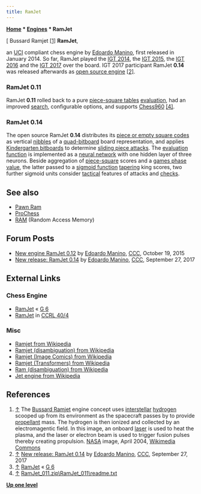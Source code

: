 ```yaml
---
title: RamJet
---
```

**[Home](Home "Home") \* [Engines](Engines "Engines") \* RamJet**



[ Bussard Ramjet <a id="cite-note-1" href="#cite-ref-1">[1]</a>
**RamJet**,  

an [UCI](UCI "UCI") compliant chess engine by [Edoardo Manino](Edoardo_Manino "Edoardo Manino"), first released in January 2014. So far, RamJet played the [IGT 2014](IGT_2014 "IGT 2014"), the [IGT 2015](IGT_2015 "IGT 2015"), the [IGT 2016](IGT_2016 "IGT 2016") and the [IGT 2017](IGT_2017 "IGT 2017") over the board. 
IGT 2017 participant RamJet **0.14** was released afterwards as [open source engine](Category:Open_Source "Category:Open Source") <a id="cite-note-2" href="#cite-ref-2">[2]</a>. 



### RamJet 0.11


RamJet **0.11** rolled back to a pure [piece-square tables](Piece-Square_Tables "Piece-Square Tables") [evaluation](Evaluation "Evaluation"), had an improved [search](Search "Search"), configurable options, and supports [Chess960](Chess960 "Chess960") <a id="cite-note-4" href="#cite-ref-4">[4]</a>. 



### RamJet 0.14


The open source RamJet **0.14** distributes its [piece or empty square codes](Pieces#PieceCoding "Pieces") as vertical [nibbles](Nibble "Nibble") of a [quad-bitboard](Quad-Bitboards "Quad-Bitboards") board representation, and applies [Kindergarten bitboards](Kindergarten_Bitboards "Kindergarten Bitboards") to determine [sliding piece attacks](Sliding_Piece_Attacks "Sliding Piece Attacks").
The [evaluation function](Evaluation_Function "Evaluation Function") is implemented as a [neural network](Neural_Networks "Neural Networks") with one hidden layer of three neurons. Beside aggregation of [piece-square](Piece-Square_Tables "Piece-Square Tables") scores and a [games phase value](Game_Phases "Game Phases"), the latter passed to a [sigmoid function](https://en.wikipedia.org/wiki/Sigmoid_function) [tapering](Tapered_Eval "Tapered Eval") king scores, two further sigmoid units consider [tactical](Tactics "Tactics") features of attacks and [checks](Check "Check").



## See also


* [Pawn Ram](Pawn_Rams_(Bitboards) "Pawn Rams (Bitboards)")
* [ProChess](ProChess_IT "ProChess IT")
* [RAM](Memory#RAM "Memory") (Random Access Memory)


## Forum Posts


* [New engine RamJet 0.12](http://www.talkchess.com/forum/viewtopic.php?t=57996) by [Edoardo Manino](Edoardo_Manino "Edoardo Manino"), [CCC](CCC "CCC"), October 19, 2015
* [New release: RamJet 0.14](http://www.talkchess.com/forum/viewtopic.php?t=65312) by [Edoardo Manino](Edoardo_Manino "Edoardo Manino"), [CCC](CCC "CCC"), September 27, 2017


## External Links


### Chess Engine


* [RamJet](http://www.g-sei.org/ramjet/) « [G 6](G_6 "G 6")
* [RamJet](http://ccrl.chessdom.com/ccrl/404/cgi/compare_engines.cgi?family=RamJet&print=Rating+list&print=Results+table&print=LOS+table&print=Ponder+hit+table&print=Eval+difference+table&print=Comopp+gamenum+table&print=Overlap+table&print=Score+with+common+opponents) in [CCRL 40/4](CCRL "CCRL")


### Misc


* [Ramjet from Wikipedia](https://en.wikipedia.org/wiki/Ramjet)
* [Ramjet (disambiguation) from Wikipedia](https://en.wikipedia.org/wiki/Ramjet_%28disambiguation%29)
* [Ramjet (Image Comics) from Wikipedia](https://en.wikipedia.org/wiki/Ramjet_%28Image_Comics%29)
* [Ramjet (Transformers) from Wikipedia](https://en.wikipedia.org/wiki/Ramjet_(Transformers))
* [Ram (disambiguation) from Wikipedia](https://en.wikipedia.org/wiki/Ram)
* [Jet engine from Wikipedia](https://en.wikipedia.org/wiki/Jet_engine)


## References


 1. <a id="cite-ref-1" href="#cite-note-1">↑</a> The [Bussard Ramjet](https://en.wikipedia.org/wiki/Bussard_ramjet) engine concept uses [interstellar](https://en.wikipedia.org/wiki/Interstellar) [hydrogen](https://en.wikipedia.org/wiki/Hydrogen) scooped up from its environment as the spacecraft passes by to provide [propellant](https://en.wikipedia.org/wiki/Propellant) mass. The hydrogen is then ionized and collected by an electromagentic field. In this image, an onboard [laser](https://en.wikipedia.org/wiki/Laser) is used to heat the plasma, and the laser or electron beam is used to trigger fusion pulses thereby creating propulsion. [NASA](https://en.wikipedia.org/wiki/NASA) image, April 2004, [Wikimedia Commons](https://en.wikipedia.org/wiki/Wikimedia_Commons) 
2. <a id="cite-ref-2" href="#cite-note-2">↑</a> [New release: RamJet 0.14](http://www.talkchess.com/forum/viewtopic.php?t=65312) by [Edoardo Manino](Edoardo_Manino "Edoardo Manino"), [CCC](CCC "CCC"), September 27, 2017
3. <a id="cite-ref-3" href="#cite-note-3">↑</a> [RamJet](http://www.g-sei.org/ramjet/) « [G 6](G_6 "G 6")
4. <a id="cite-ref-4" href="#cite-note-4">↑</a> [RamJet\_011.zip\RamJet\_011\readme.txt](http://www.g-sei.org/wp-content/uploads/2014/07/RamJet_011.zip)

**[Up one level](Engines "Engines")**







 
